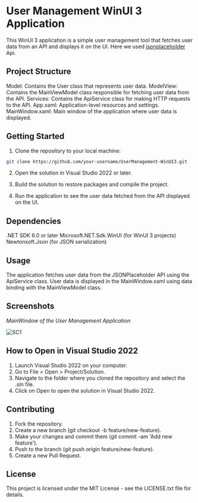 # User Management WinUI 3 Application

This WinUI 3 application is a simple user management tool that fetches user data from an API and displays it on the UI.
Here we used [jsonplaceholder](https://jsonplaceholder.typicode.com/users) Api.

## Project Structure

Model: Contains the User class that represents user data.
ModelView: Contains the MainViewModel class responsible for fetching user data from the API.
Services: Contains the ApiService class for making HTTP requests to the API.
App.xaml: Application-level resources and settings.
MainWindow.xaml: Main window of the application where user data is displayed.

## Getting Started

1. Clone the repository to your local machine:

```bash
git clone https://github.com/your-username/UserManagement-WinUI3.git
```

2. Open the solution in Visual Studio 2022 or later.

3. Build the solution to restore packages and compile the project.

4. Run the application to see the user data fetched from the API displayed on the UI.

## Dependencies

.NET SDK 6.0 or later
Microsoft.NET.Sdk.WinUI (for WinUI 3 projects)
Newtonsoft.Json (for JSON serialization)

## Usage

The application fetches user data from the JSONPlaceholder API using the ApiService class.
User data is displayed in the MainWindow.xaml using data binding with the MainViewModel class.

## Screenshots

_MainWindow of the User Management Application_

![SC1](https://github.com/maheshadmane/WinUI-UserDashboard/assets/110077949/ee14c64a-3c35-40ba-aafe-cec0f9d6c607)

## How to Open in Visual Studio 2022

1. Launch Visual Studio 2022 on your computer.
2. Go to File > Open > Project/Solution.
3. Navigate to the folder where you cloned the repository and select the .sln file.
4. Click on Open to open the solution in Visual Studio 2022.


## Contributing

1. Fork the repository.
2. Create a new branch (git checkout -b feature/new-feature).
3. Make your changes and commit them (git commit -am 'Add new feature').
4. Push to the branch (git push origin feature/new-feature).
5. Create a new Pull Request.

## License

This project is licensed under the MIT License - see the LICENSE.txt file for details.
